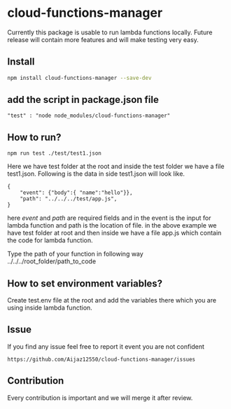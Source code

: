 # cloud-functions-manager


Currently this package is usable to run lambda functions locally.
Future release will contain more features and will make testing very easy.


## Install

```bash
npm install cloud-functions-manager --save-dev
```

## add the script in package.json file

```
"test" : "node node_modules/cloud-functions-manager"
```

## How to run?

```
npm run test ./test/test1.json
```

Here we have test folder at the root and inside the test folder we have a file test1.json.
Following is the data in side test1.json will look like.

```
{
    "event": {"body":{ "name":"hello"}},
    "path": "../../../test/app.js",
}

```

here *event* and *path* are required fields and in the event is the input for lambda function and path is the location of file.
in the above example we have test folder at root and then inside we have a file app.js which contain the code for lambda function.

Type the path of your function in following way
../../../root_folder/path_to_code

## How to set environment variables?
Create test.env file at the root and add the variables there which you are using inside lambda function.

## Issue
If you find any issue feel free to report it event you are not confident
```
https://github.com/Aijaz12550/cloud-functions-manager/issues
```

## Contribution
Every contribution is important and we will merge it after review.
